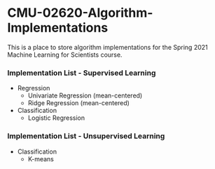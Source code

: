 # CMU-02620-Algorithm-Implementations

This is a place to store algorithm implementations for the Spring 2021 Machine Learning for Scientists course.

### Implementation List - Supervised Learning

- Regression
    - Univariate Regression (mean-centered)
    - Ridge Regression (mean-centered)
- Classification
  - Logistic Regression
  
### Implementation List - Unsupervised Learning
- Classification
  - K-means
